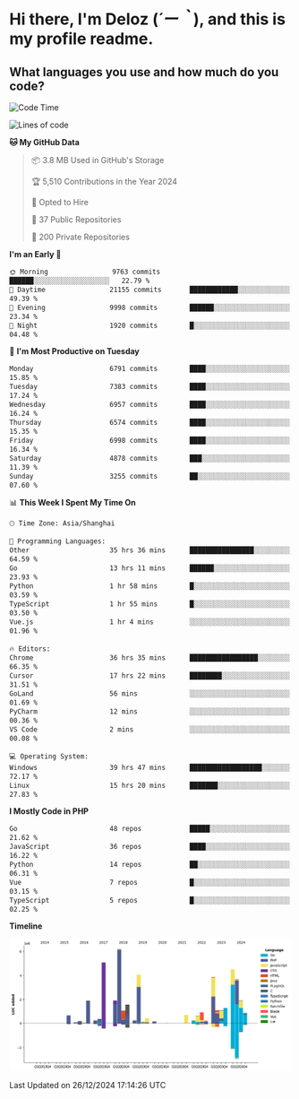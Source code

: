 # **Hi there, I'm Deloz (*´ー｀*), and this is my profile readme.**

## **What languages you use and how much do you code?**

<!--START_SECTION:waka-->
![Code Time](http://img.shields.io/badge/Code%20Time-5%2C366%20hrs%2023%20mins-blue)

![Lines of code](https://img.shields.io/badge/From%20Hello%20World%20I%27ve%20Written-45.4%20million%20lines%20of%20code-blue)

**🐱 My GitHub Data** 

> 📦 3.8 MB Used in GitHub's Storage 
 > 
> 🏆 5,510 Contributions in the Year 2024
 > 
> 💼 Opted to Hire
 > 
> 📜 37 Public Repositories 
 > 
> 🔑 200 Private Repositories 
 > 
**I'm an Early 🐤** 

```text
🌞 Morning                9763 commits        ██████░░░░░░░░░░░░░░░░░░░   22.79 % 
🌆 Daytime                21155 commits       ████████████░░░░░░░░░░░░░   49.39 % 
🌃 Evening                9998 commits        ██████░░░░░░░░░░░░░░░░░░░   23.34 % 
🌙 Night                  1920 commits        █░░░░░░░░░░░░░░░░░░░░░░░░   04.48 % 
```
📅 **I'm Most Productive on Tuesday** 

```text
Monday                   6791 commits        ████░░░░░░░░░░░░░░░░░░░░░   15.85 % 
Tuesday                  7383 commits        ████░░░░░░░░░░░░░░░░░░░░░   17.24 % 
Wednesday                6957 commits        ████░░░░░░░░░░░░░░░░░░░░░   16.24 % 
Thursday                 6574 commits        ████░░░░░░░░░░░░░░░░░░░░░   15.35 % 
Friday                   6998 commits        ████░░░░░░░░░░░░░░░░░░░░░   16.34 % 
Saturday                 4878 commits        ███░░░░░░░░░░░░░░░░░░░░░░   11.39 % 
Sunday                   3255 commits        ██░░░░░░░░░░░░░░░░░░░░░░░   07.60 % 
```


📊 **This Week I Spent My Time On** 

```text
🕑︎ Time Zone: Asia/Shanghai

💬 Programming Languages: 
Other                    35 hrs 36 mins      ████████████████░░░░░░░░░   64.59 % 
Go                       13 hrs 11 mins      ██████░░░░░░░░░░░░░░░░░░░   23.93 % 
Python                   1 hr 58 mins        █░░░░░░░░░░░░░░░░░░░░░░░░   03.59 % 
TypeScript               1 hr 55 mins        █░░░░░░░░░░░░░░░░░░░░░░░░   03.50 % 
Vue.js                   1 hr 4 mins         ░░░░░░░░░░░░░░░░░░░░░░░░░   01.96 % 

🔥 Editors: 
Chrome                   36 hrs 35 mins      █████████████████░░░░░░░░   66.35 % 
Cursor                   17 hrs 22 mins      ████████░░░░░░░░░░░░░░░░░   31.51 % 
GoLand                   56 mins             ░░░░░░░░░░░░░░░░░░░░░░░░░   01.69 % 
PyCharm                  12 mins             ░░░░░░░░░░░░░░░░░░░░░░░░░   00.36 % 
VS Code                  2 mins              ░░░░░░░░░░░░░░░░░░░░░░░░░   00.08 % 

💻 Operating System: 
Windows                  39 hrs 47 mins      ██████████████████░░░░░░░   72.17 % 
Linux                    15 hrs 20 mins      ███████░░░░░░░░░░░░░░░░░░   27.83 % 
```

**I Mostly Code in PHP** 

```text
Go                       48 repos            █████░░░░░░░░░░░░░░░░░░░░   21.62 % 
JavaScript               36 repos            ████░░░░░░░░░░░░░░░░░░░░░   16.22 % 
Python                   14 repos            ██░░░░░░░░░░░░░░░░░░░░░░░   06.31 % 
Vue                      7 repos             █░░░░░░░░░░░░░░░░░░░░░░░░   03.15 % 
TypeScript               5 repos             █░░░░░░░░░░░░░░░░░░░░░░░░   02.25 % 
```



**Timeline**

![Lines of Code chart](https://raw.githubusercontent.com/deloz/deloz/main/assets/bar_graph.png)


 Last Updated on 26/12/2024 17:14:26 UTC
<!--END_SECTION:waka-->
